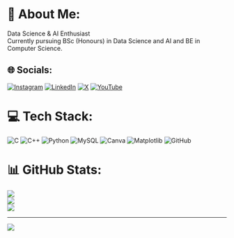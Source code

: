 # 💫 About Me:
Data Science & AI Enthusiast<br>Currently pursuing BSc (Honours) in Data Science and AI and BE in Computer Science.


## 🌐 Socials:
[![Instagram](https://img.shields.io/badge/Instagram-%23E4405F.svg?logo=Instagram&logoColor=white)](https://instagram.com/vineeth.bhat.alevoor) [![LinkedIn](https://img.shields.io/badge/LinkedIn-%230077B5.svg?logo=linkedin&logoColor=white)](https://www.linkedin.com/in/vineethbhatalevoor0507) [![X](https://img.shields.io/badge/X-black.svg?logo=X&logoColor=white)](https://x.com/@VineethBhatAle) [![YouTube](https://img.shields.io/badge/YouTube-%23FF0000.svg?logo=YouTube&logoColor=white)](https://youtube.com/@vcreationsvineethbhatudupi) 

# 💻 Tech Stack:
![C](https://img.shields.io/badge/c-%2300599C.svg?style=for-the-badge&logo=c&logoColor=white) ![C++](https://img.shields.io/badge/c++-%2300599C.svg?style=for-the-badge&logo=c%2B%2B&logoColor=white) ![Python](https://img.shields.io/badge/python-3670A0?style=for-the-badge&logo=python&logoColor=ffdd54) ![MySQL](https://img.shields.io/badge/mysql-4479A1.svg?style=for-the-badge&logo=mysql&logoColor=white) ![Canva](https://img.shields.io/badge/Canva-%2300C4CC.svg?style=for-the-badge&logo=Canva&logoColor=white) ![Matplotlib](https://img.shields.io/badge/Matplotlib-%23ffffff.svg?style=for-the-badge&logo=Matplotlib&logoColor=black) ![GitHub](https://img.shields.io/badge/github-%23121011.svg?style=for-the-badge&logo=github&logoColor=white)
# 📊 GitHub Stats:
![](https://github-readme-stats.vercel.app/api?username=vineethbhatalevoor&theme=vue-dark&hide_border=false&include_all_commits=false&count_private=false)<br/>
![](https://github-readme-streak-stats.herokuapp.com/?user=vineethbhatalevoor&theme=vue-dark&hide_border=false)<br/>
![](https://github-readme-stats.vercel.app/api/top-langs/?username=vineethbhatalevoor&theme=vue-dark&hide_border=false&include_all_commits=false&count_private=false&layout=compact)

---
[![](https://visitcount.itsvg.in/api?id=vineethbhatalevoor&icon=0&color=0)](https://visitcount.itsvg.in)

<!-- Proudly created with GPRM ( https://gprm.itsvg.in ) -->
